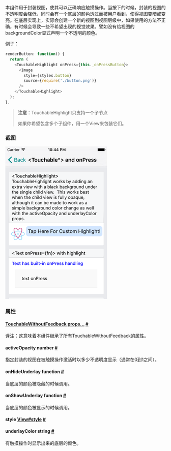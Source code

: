 本组件用于封装视图，使其可以正确响应触摸操作。当按下的时候，封装的视图的不透明度会降低，同时会有一个底层的颜色透过而被用户看到，使得视图变暗或变亮。在底层实现上，实际会创建一个新的视图到视图层级中，如果使用的方法不正确，有时候会导致一些不希望出现的视觉效果。譬如没有给视图的backgroundColor显式声明一个不透明的颜色。

例子：

```javascript
renderButton: function() {
  return (
    <TouchableHighlight onPress={this._onPressButton}>
      <Image
        style={styles.button}
        source={require('./button.png')}
      />
    </TouchableHighlight>
  );
},
```

> **注意**：TouchableHighlight只支持一个子节点
>
> 如果你希望包含多个子组件，用一个View来包装它们。

### 截图
![](img/components/touchable.png)

### 属性


<div class="props">
    <div class="prop">
        <h4 class="propTitle"><a class="anchor" name="touchablewithoutfeedback"></a><a href="touchablewithoutfeedback.html#props">TouchableWithoutFeedback props...</a> <a class="hash-link" href="#touchablewithoutfeedback">#</a></h4>
        <div>
      		<p>译注：这意味着本组件继承了所有TouchableWithoutFeedback的属性。</p>
        </div>
    </div>
    <div class="prop">
        <h4 class="propTitle"><a class="anchor" name="activeopacity"></a>activeOpacity <span class="propType">number</span> <a class="hash-link" href="#activeopacity">#</a></h4>
        <div>
            <p>指定封装的视图在被触摸操作激活时以多少不透明度显示（通常在0到1之间）。</p>
        </div>
    </div>
    <div class="prop">
        <h4 class="propTitle"><a class="anchor" name="onhideunderlay"></a>onHideUnderlay <span class="propType">function</span> <a class="hash-link" href="#onhideunderlay">#</a></h4>
        <div>
            <p>当底层的颜色被隐藏的时候调用。</p>
        </div>
    </div>
    <div class="prop">
        <h4 class="propTitle"><a class="anchor" name="onshowunderlay"></a>onShowUnderlay <span class="propType">function</span> <a class="hash-link" href="#onshowunderlay">#</a></h4>
        <div>
            <p>当底层的颜色被显示的时候调用。</p>
        </div>
    </div>
    <div class="prop">
        <h4 class="propTitle"><a class="anchor" name="style"></a>style <span class="propType"><a href="view.html#style">View#style</a></span> <a class="hash-link" href="#style">#</a></h4>
    </div>
    <div class="prop">
        <h4 class="propTitle"><a class="anchor" name="underlaycolor"></a>underlayColor <span class="propType">string</span> <a class="hash-link" href="#underlaycolor">#</a></h4>
        <div>
            <p>有触摸操作时显示出来的底层的颜色。</p>
        </div>
    </div>
</div>
